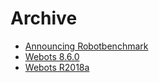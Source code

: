 # Archive

- [Announcing Robotbenchmark](robotbenchmark.md)
- [Webots 8.6.0](Webots-8-6-0-release.md)
- [Webots R2018a](Webots-2018-a-release.md)

